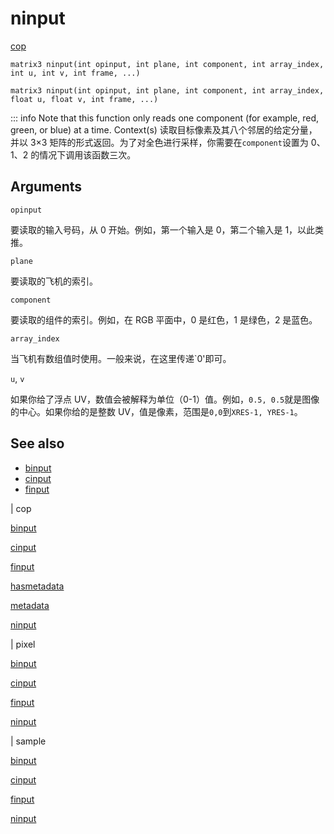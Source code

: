 # ninput

[cop](../contexts/cop.html)

`matrix3 ninput(int opinput, int plane, int component, int array_index, int u, int v, int frame, ...)`

`matrix3 ninput(int opinput, int plane, int component, int array_index, float u, float v, int frame, ...)`

::: info Note that this function only reads one component (for example, red, green, or blue) at a time.
Context(s) 读取目标像素及其八个邻居的给定分量，并以 3×3 矩阵的形式返回。为了对全色进行采样，你需要在`component`设置为 0、1、2 的情况下调用该函数三次。

## Arguments

`opinput`

要读取的输入号码，从 0 开始。例如，第一个输入是 0，第二个输入是 1，以此类推。

`plane`

要读取的飞机的索引。

`component`

要读取的组件的索引。例如，在 RGB 平面中，0 是红色，1 是绿色，2 是蓝色。

`array_index`

当飞机有数组值时使用。一般来说，在这里传递`0'即可。

`u`, `v`

如果你给了浮点 UV，数值会被解释为单位（0-1）值。例如，`0.5, 0.5`就是图像的中心。如果你给的是整数 UV，值是像素，范围是`0,0`到`XRES-1, YRES-1`。

## See also

- [binput](binput.html)
- [cinput](cinput.html)
- [finput](finput.html)

|
cop

[binput](binput.html)

[cinput](cinput.html)

[finput](finput.html)

[hasmetadata](hasmetadata.html)

[metadata](metadata.html)

[ninput](ninput.html)

|
pixel

[binput](binput.html)

[cinput](cinput.html)

[finput](finput.html)

[ninput](ninput.html)

|
sample

[binput](binput.html)

[cinput](cinput.html)

[finput](finput.html)

[ninput](ninput.html)
